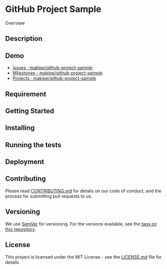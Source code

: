 GitHub Project Sample
====

Overview

## Description

## Demo

- [Issues · makipe/github-project-sample](https://github.com/makipe/github-project-sample/issues)
- [Milestones - makipe/github-project-sample](https://github.com/makipe/github-project-sample/milestones)
- [Projects · makipe/github-project-sample](https://github.com/makipe/github-project-sample/projects)

## Requirement

## Getting Started

## Installing

## Running the tests

## Deployment

## Contributing

Please read [CONTRIBUTING.md](.github/CONTRIBUTING.md) for details on our code of conduct, and the process for submitting pull requests to us.

## Versioning

We use [SemVer](http://semver.org/) for versioning. For the versions available, see the [tags on this repository](https://github.com/your/project/tags).

## License

This project is licensed under the MIT License - see the [LICENSE.md](LICENSE.md) file for details
